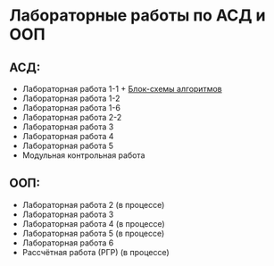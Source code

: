 # Лабораторные работы по АСД и ООП

## АСД:
- Лабораторная работа 1-1 + [Блок-схемы алгоритмов](https://lucid.app/documents#/dashboard?folder_id=home&browser=icon)
- Лабораторная работа 1-2
- Лабораторная работа 1-6
- Лабораторная работа 2-2
- Лабораторная работа 3
- Лабораторная работа 4
- Лабораторная работа 5
- Модульная контрольная работа

## ООП:
-  Лабораторная работа 2 (в процессе) 
-  Лабораторная работа 3
-  Лабораторная работа 4 (в процессе) 
-  Лабораторная работа 5 (в процессе) 
-  Лабораторная работа 6
-  Рассчётная работа (РГР) (в процессе)
